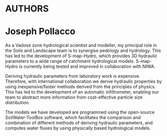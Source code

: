 # AUTHORS

# Joseph Pollacco

As a Vadose zone hydrological scientist and modeller, my principal role in the Soils and Landscape team is to synergise pedology and hydrology. This has led to the development of S-map-Hydro, which provides 3D hydraulic parameters to a wide range of catchment hydrological models. S-map-Hydro is currently being tested and improved in collaboration with NIWA.

Deriving hydraulic parameters from laboratory work is expensive. Therefore, with international collaboration we derive hydraulic properties by using inexpensive/faster methods derived from the principles of physics. This has led to the development of an automatic infiltrometer, enabling our team to abstract more information from cost-effective particle size distribution.

The models we have developed are programmed using the open-source SoilWater-ToolBox software, which facilitates the comparison and combination of different methods of deriving hydraulic parameters, and computes water fluxes by using physically based hydrological models.
